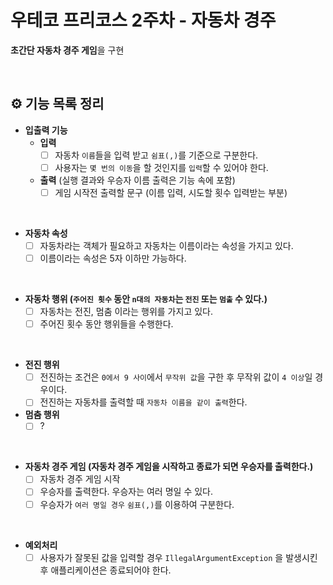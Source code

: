 # 우테코 프리코스 2주차 - 자동차 경주

**초간단 자동차 경주 게임**을 구현

<br/>

## ⚙️ 기능 목록 정리

- **입출력 기능**
  - **입력**
    - [ ] 자동차 `이름`들을 입력 받고 `쉼표(,)`를 기준으로 구분한다.
    - [ ] 사용자는 `몇 번의 이동`을 할 것인지를 `입력`할 수 있어야 한다.
  - **출력** (실행 결과와 우승자 이름 출력은 기능 속에 포함)
    - [ ] 게임 시작전 출력할 문구 (이름 입력, 시도할 횟수 입력받는 부분)

<br/>

- **자동차 속성**
  - [ ] 자동차라는 객체가 필요하고 자동차는 이름이라는 속성을 가지고 있다.
  - [ ] 이름이라는 속성은 5자 이하만 가능하다.

<br/>

- **자동차 행위 (`주어진 횟수` 동안 `n대의 자동차`는 `전진` 또는 `멈출` 수 있다.)**
  - [ ] 자동차는 전진, 멈춤 이라는 행위를 가지고 있다.
  - [ ] 주어진 횟수 동안 행위들을 수행한다.

<br/>

- **전진 행위**
  - [ ] 전진하는 조건은 `0에서 9 사이`에서 `무작위 값`을 구한 후 무작위 값이 `4 이상`일 경우이다.
  - [ ] 전진하는 자동차를 출력할 때 `자동차 이름을 같이 출력`한다.
- **멈춤 행위**
  - [ ] ?

<br/>

- **자동차 경주 게임 (자동차 경주 게임을 시작하고 종료가 되면 우승자를 출력한다.)**
  - [ ] 자동차 경주 게임 시작
  - [ ] 우승자를 출력한다. 우승자는 여러 명일 수 있다.
  - [ ] 우승자가 `여러 명일 경우` `쉼표(,)`를 이용하여 구분한다.

<br/>

- **예외처리**
  - [ ] 사용자가 잘못된 값을 입력할 경우 `IllegalArgumentException` 을 발생시킨 후 애플리케이션은 종료되어야 한다.